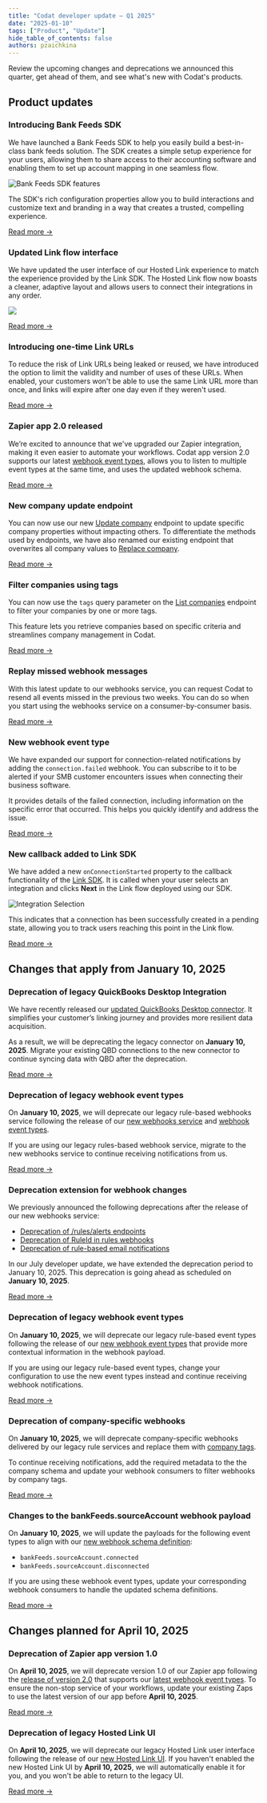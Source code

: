```yaml
---
title: "Codat developer update — Q1 2025"
date: "2025-01-10"
tags: ["Product", "Update"]
hide_table_of_contents: false
authors: pzaichkina
---
```


Review the upcoming changes and deprecations we announced this quarter, get ahead of them, and see what's new with Codat's products.

<!--truncate-->

## Product updates

### Introducing Bank Feeds SDK

We have launched a Bank Feeds SDK to help you easily build a best-in-class bank feeds solution. The SDK creates a simple setup experience for your users, allowing them to share access to their accounting software and enabling them to set up account mapping in one seamless flow.

![Bank Feeds SDK features](/img/updates/bank-feeds-bento.png)

The SDK's rich configuration properties allow you to build interactions and customize text and branding in a way that creates a trusted, compelling experience.

[Read more →](/updates/241124-bank-feeds-sdk)

### Updated Link flow interface

We have updated the user interface of our Hosted Link experience to match the experience provided by the Link SDK. The Hosted Link flow now boasts a cleaner, adaptive layout and allows users to connect their integrations in any order.

![](/img/updates/hosted-link-updated-UI.png)

[Read more →](/updates/250110-new-hosted-link-ui)

### Introducing one-time Link URLs

To reduce the risk of Link URLs being leaked or reused, we have introduced the option to limit the validity and number of uses of these URLs. When enabled, your customers won't be able to use the same Link URL more than once, and links will expire after one day even if they weren't used.

[Read more →](/updates/250110-secure-linking)

### Zapier app 2.0 released

We’re excited to announce that we've upgraded our Zapier integration, making it even easier to automate your workflows. Codat app version 2.0 supports our latest [webhook event types](/using-the-api/webhooks/event-types), allows you to listen to multiple event types at the same time, and uses the updated webhook schema.

[Read more →](/updates/250108-zapier-integration-v2)

### New company update endpoint

You can now use our new [Update company](/platform-api#/operations/update-company) endpoint to update specific company properties without impacting others. To differentiate the methods used by endpoints, we have also renamed our existing endpoint that overwrites all company values to [Replace company](/platform-api#/operations/replace-company).

[Read more →](/updates/250108-update-or-replace-company)

### Filter companies using tags

You can now use the `tags` query parameter on the [List companies](/platform-api#/operations/list-companies) endpoint to filter your companies by one or more tags.

This feature lets you retrieve companies based on specific criteria and streamlines company management in Codat.

[Read more →](/updates/241125-filter-companies-by-tags)

### Replay missed webhook messages

With this latest update to our webhooks service, you can request Codat to resend all events missed in the previous two weeks. You can do so when you start using the webhooks service on a consumer-by-consumer basis.

[Read more →](/updates/241125-webhooks-replay-missed-messages)

### New webhook event type

We have expanded our support for connection-related notifications by adding the `connection.failed` webhook. You can subscribe to it to be alerted if your SMB customer encounters issues when connecting their business software.

It provides details of the failed connection, including information on the specific error that occurred. This helps you quickly identify and address the issue.

[Read more →](/updates/241030-new-connection-failed-webhook)

### New callback added to Link SDK

We have added a new `onConnectionStarted` property to the callback functionality of the [Link SDK](/auth-flow/authorize-embedded-link). It is called when your user selects an integration and clicks **Next** in the Link flow deployed using our SDK.

![Integration Selection](/img/link/integration_selection.png)

This indicates that a connection has been successfully created in a pending state, allowing you to track users reaching this point in the Link flow. 

[Read more →](/updates/241120-onconnectionstarted)

## Changes that apply from January 10, 2025

### Deprecation of legacy QuickBooks Desktop Integration

We have recently released our [updated QuickBooks Desktop connector](/updates/240227-qbd-connector). It simplifies your customer’s linking journey and provides more resilient data acquisition.

As a result, we will be deprecating the legacy connector on **January 10, 2025**. Migrate your existing QBD connections to the new connector to continue syncing data with QBD after the deprecation.

[Read more →](/updates/240802-deprecation-old-qbd-integration)

### Deprecation of legacy webhook event types

On **January 10, 2025**, we will deprecate our legacy rule-based webhooks service following the release of our [new webhooks service](/updates/240306-new-webhook-service-released) and [webhook event types](/updates/241004-new-webhook-event-types).

If you are using our legacy rules-based webhook service, migrate to the new webhooks service to continue receiving notifications from us.

[Read more →](/updates/241004-deprecation-rules-service)

### Deprecation extension for webhook changes

We previously announced the following deprecations after the release of our new webhooks service:

- [Deprecation of /rules/alerts endpoints](/updates/240306-deprecation-rules-alerts)
- [Deprecation of RuleId in rules webhooks](/updates/240320-deprecation-ruleId)
- [Deprecation of rule-based email notifications](/updates/240405-deprecation-rule-based-email-notifications)

In our July developer update, we have extended the deprecation period to January 10, 2025. This deprecation is going ahead as scheduled on **January 10, 2025**.

[Read more →](/updates/240704-webhook-deprecation-extension)

### Deprecation of legacy webhook event types

On **January 10, 2025**, we will deprecate our legacy rule-based event types following the release of our [new webhook event types](/updates/241004-new-webhook-event-types) that provide more contextual information in the webhook payload.

If you are using our legacy rule-based event types, change your configuration to use the new event types instead and continue receiving webhook notifications.

[Read more →](/updates/241004-deprecation-legacy-webhook-event-types)

### Deprecation of company-specific webhooks

On **January 10, 2025**, we will deprecate company-specific webhooks delivered by our legacy rule services and replace them with [company tags](/updates/240926-introducing-company-tags).

To continue receiving notifications, add the required metadata to the the company schema and update your webhook consumers to filter webhooks by company tags.

[Read more →](/updates/241004-deprecation-company-specific-webhooks)

### Changes to the bankFeeds.sourceAccount webhook payload

On **January 10, 2025**, we will update the payloads for the following event types to align with our [new webhook schema definition](/updates/241004-new-webhook-event-types):

- `bankFeeds.sourceAccount.connected`
- `bankFeeds.sourceAccount.disconnected`

If you are using these webhook event types, update your corresponding webhook consumers to handle the updated schema definitions.

[Read more →](/updates/241004-deprecation-bank-feed-source-account-event-types)

## Changes planned for April 10, 2025

### Deprecation of Zapier app version 1.0

On **April 10, 2025**, we will deprecate version 1.0 of our Zapier app following the [release of version 2.0](/updates/250108-zapier-integration-v2) that supports our [latest webhook event types](/using-the-api/webhooks/event-types). To ensure the non-stop service of your workflows, update your existing Zaps to use the latest version of our app before **April 10, 2025**.

[Read more →](/updates/250109-deprecation-zapier-integration-v1)

### Deprecation of legacy Hosted Link UI

On **April 10, 2025**, we will deprecate our legacy Hosted Link user interface following the release of our [new Hosted Link UI](/updates/250110-new-hosted-link-ui). If you haven't enabled the new Hosted Link UI by **April 10, 2025**, we will automatically enable it for you, and you won't be able to return to the legacy UI.

[Read more →](/updates/250110-deprecation-legacy-hosted-link-ui)
